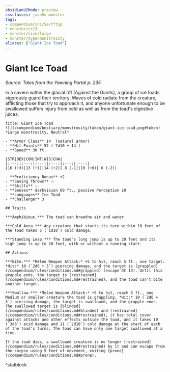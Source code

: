 ```yaml
---
obsidianUIMode: preview
cssclasses: json5e-monster
tags:
- compendium/src/5e/tftyp
- monster/cr/3
- monster/size/large
- monster/type/monstrosity
aliases: ["Giant Ice Toad"]
---
```

# Giant Ice Toad
*Source: Tales from the Yawning Portal p. 235*  

In a cavern within the glacial rift (Against the Giants), a group of ice toads vigorously guard their territory. Waves of cold radiate from the creature, afflicting those that try to approach it, and anyone unfortunate enough to be swallowed suffers injury from cold as well as from the toad's digestive juices.

```ad-statblock
title: Giant Ice Toad
![](/compendium/bestiary/monstrosity/token/giant-ice-toad.png#token)
*Large monstrosity, Neutral*

- **Armor Class** 14  (natural armor)
- **Hit Points** 52 (`7d10 + 14`)
- **Speed** 30 ft.

|STR|DEX|CON|INT|WIS|CHA|
|:---:|:---:|:---:|:---:|:---:|:---:|
|16 (+3)|13 (+1)|14 (+2)| 8 (-1)|10 (+0)| 6 (-2)|

- **Proficiency Bonus** +2
- **Saving Throws** ⏤
- **Skills** ⏤
- **Senses** darkvision 60 ft., passive Perception 10
- **Languages** Ice Toad
- **Challenge** 3

## Traits

***Amphibious.*** The toad can breathe air and water.

***Cold Aura.*** Any creature that starts its turn within 10 feet of the toad takes 5 (`1d10`) cold damage.

***Standing Leap.*** The toad's long jump is up to 20 feet and its high jump is up to 10 feet, with or without a running start.

## Actions

***Bite.*** *Melee Weapon Attack:* +5 to hit, reach 5 ft., one target. *Hit:* 10 (`2d6 + 3`) piercing damage, and the target is [grappled](/compendium/rules/conditions.md#grappled) (escape DC 13). Until this grapple ends, the target is [restrained](/compendium/rules/conditions.md#restrained), and the toad can't bite another target.

***Swallow.*** *Melee Weapon Attack:* +5 to hit, reach 5 ft., one Medium or smaller creature the toad is grappling. *Hit:* 10 (`2d6 + 3`) piercing damage, the target is swallowed, and the grapple ends. The swallowed target is [blinded](/compendium/rules/conditions.md#blinded) and [restrained](/compendium/rules/conditions.md#restrained), it has total cover against attacks and other effects outside the toad, and it takes 10 (`3d6`) acid damage and 11 (`2d10`) cold damage at the start of each of the toad's turns. The toad can have only one target swallowed at a time.

If the toad dies, a swallowed creature is no longer [restrained](/compendium/rules/conditions.md#restrained) by it and can escape from the corpse using 5 feet of movement, exiting [prone](/compendium/rules/conditions.md#prone).
```
^statblock